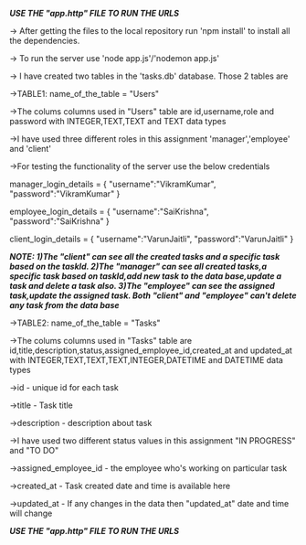 ***USE THE "app.http" FILE TO RUN THE URLS***

-> After getting the files to the local repository run 'npm install' to install all the dependencies.

-> To run the server use 'node app.js'/'nodemon app.js'

-> I have created two tables in the 'tasks.db' database. Those 2 tables are

->TABLE1: name_of_the_table = "Users"

->The colums columns used in "Users" table are id,username,role and password with INTEGER,TEXT,TEXT and TEXT data types

->I have used three different roles in this assignment 'manager','employee' and 'client'

->For testing the functionality of the server use the below credentials

manager_login_details = {
"username":"VikramKumar",
"password":"VikramKumar"
}

employee_login_details = {
"username":"SaiKrishna",
"password":"SaiKrishna"
}

client_login_details = {
"username":"VarunJaitli",
"password":"VarunJaitli"
}

***NOTE:
  1)The "client" can see all the created tasks and a specific task based on the taskId.
  2)The "manager" can see all created tasks,a specific task based on taskId,add new task to the data base,update a task and delete a task also.
  3)The "employee" can see the assigned task,update the assigned task.
  Both "client" and "employee" can't delete any task from the data base***

->TABLE2: name_of_the_table = "Tasks"

->The colums columns used in "Tasks" table are id,title,description,status,assigned_employee_id,created_at and updated_at with INTEGER,TEXT,TEXT,TEXT,INTEGER,DATETIME and DATETIME data types

->id - unique id for each task

->title - Task title

->description - description about task

->I have used two different status values in this assignment "IN PROGRESS" and "TO DO"

->assigned_employee_id - the employee who's working on particular task

->created_at - Task created date and time is available here

->updated_at - If any changes in the data then "updated_at" date and time will change

***USE THE "app.http" FILE TO RUN THE URLS***


